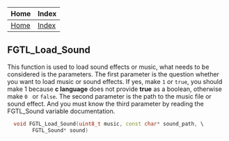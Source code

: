 | Home                     | Index                                     |
|:-------------------------|:------------------------------------------|
| [Home](../index.html)    | [Index](../first_time/first_time.html)    |

## FGTL_Load_Sound
This function is used to load sound effects or music, 
what needs to be considered is the parameters. 
The first parameter is the question whether you want 
to load music or sound effects. If yes, make `1` or `true`, 
you should make 1 because **c language** does not provide 
**true** as a boolean, otherwise make `0 ` or `false`. 
The second parameter is the path to the music file or sound 
effect. And you must know the third parameter by reading 
the FGTL_Sound variable documentation.
```cpp
  void FGTL_Load_Sound(uint8_t music, const char* sound_path, \
		FGTL_Sound* sound)
```